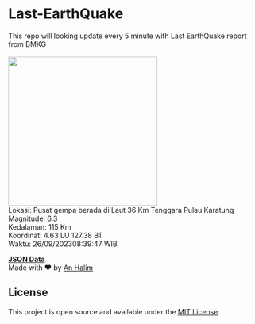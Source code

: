 # Last-EarthQuake
This repo will looking update every 5 minute with Last EarthQuake report from BMKG
<br>
<br>
<img src="https://static.bmkg.go.id/20230926083947.mmi.jpg" width="300"/>
<br>
Lokasi: Pusat gempa berada di Laut 36 Km Tenggara Pulau Karatung <br>
Magnitude: 6.3 <br>
Kedalaman: 115 Km <br>
Koordinat: 4.63 LU 127.38 BT <br>
Waktu: 26/09/202308:39:47 WIB <br>

<a href="./data/data.json">**JSON Data**</a>
<br>
Made with ❤️ by <a href="https://github.com/an-halim">An Halim</a>
## License

This project is open source and available under the [MIT License](LICENSE).
